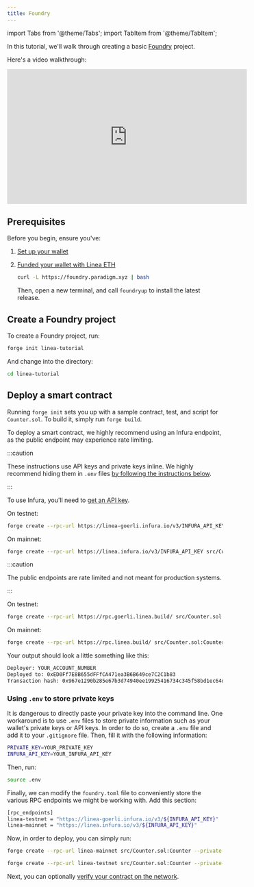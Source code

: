 ```yaml
---
title: Foundry
---
```


import Tabs from '@theme/Tabs';
import TabItem from '@theme/TabItem';

In this tutorial, we'll walk through creating a basic [Foundry](https://book.getfoundry.sh/) project.

Here's a video walkthrough:

<iframe width="560" height="315" src="https://www.youtube.com/embed/TO9XhLCoqgg" title="YouTube video player" frameborder="0" allow="accelerometer; autoplay; clipboard-write; encrypted-media; gyroscope; picture-in-picture; web-share" allowfullscreen></iframe>

## Prerequisites

Before you begin, ensure you've:

1. [Set up your wallet](../../../use-mainnet/set-up-your-wallet.mdx)
1. [Funded your wallet with Linea ETH](../../../use-mainnet/fund.md#get-test-eth-on-linea)

   ```bash
   curl -L https://foundry.paradigm.xyz | bash
   ```

   Then, open a new terminal, and call `foundryup` to install the latest release.

## Create a Foundry project

To create a Foundry project, run:

```bash
forge init linea-tutorial
```

And change into the directory:

```bash
cd linea-tutorial
```

## Deploy a smart contract

Running `forge init` sets you up with a sample contract, test, and script for `Counter.sol`. To build it, simply run `forge build`.

To deploy a smart contract, we highly recommend using an Infura endpoint, as the public endpoint may experience rate limiting.

:::caution

These instructions use API keys and private keys inline. We highly recommend hiding them in `.env` files [by following the instructions below](#using-env-to-store-private-keys).

:::

<Tabs className="my-tabs">
  <TabItem value="Infura" label="Infura" default>

To use Infura, you'll need to [get an API key](https://support.infura.io/hc/en-us/articles/15116941373979-Connecting-to-the-Linea-network).

On testnet:

```bash
forge create --rpc-url https://linea-goerli.infura.io/v3/INFURA_API_KEY src/Counter.sol:Counter --private-key PRIVATE_KEY
```

On mainnet:

```bash
forge create --rpc-url https://linea.infura.io/v3/INFURA_API_KEY src/Counter.sol:Counter --private-key PRIVATE_KEY
```
</TabItem>
<TabItem value="Public Endpoint" label="Public Endpoint">

:::caution

The public endpoints are rate limited and not meant for production systems.

:::

On testnet:

```bash
forge create --rpc-url https://rpc.goerli.linea.build/ src/Counter.sol:Counter --private-key YOUR_PRIVATE_KEY
```

On mainnet:

```bash
forge create --rpc-url https://rpc.linea.build/ src/Counter.sol:Counter --private-key YOUR_PRIVATE_KEY
```

  </TabItem>
</Tabs>

Your output should look a little something like this:

```bash
Deployer: YOUR_ACCOUNT_NUMBER
Deployed to: 0xED0Ff7E8B655dFFfCA471ea3B6B649ce7C2C1b83
Transaction hash: 0x967e1290b285e67b3d74940ee19925416734c345f58bd1ec64dcea134647d7ee
```

### Using `.env` to store private keys

It is dangerous to directly paste your private key into the command line. One workaround is to use `.env` files to store private information such as your wallet's private keys or API keys. In order to do so, create a `.env` file and add it to your `.gitignore` file. Then, fill it with the following information:

```bash
PRIVATE_KEY=YOUR_PRIVATE_KEY
INFURA_API_KEY=YOUR_INFURA_API_KEY
```

Then, run:

```bash
source .env
```

Finally, we can modify the `foundry.toml` file to conveniently store the various RPC endpoints we might be working with. Add this section:

```bash
[rpc_endpoints]
linea-testnet = "https://linea-goerli.infura.io/v3/${INFURA_API_KEY}"
linea-mainnet = "https://linea.infura.io/v3/${INFURA_API_KEY}"
```

Now, in order to deploy, you can simply run:

<Tabs className="my-tabs">
  <TabItem value="Mainnet" label="Mainnet" default>

```bash
forge create --rpc-url linea-mainnet src/Counter.sol:Counter --private-key $PRIVATE_KEY
```

</TabItem>
<TabItem value="Testnet" label="Testnet">

```bash
forge create --rpc-url linea-testnet src/Counter.sol:Counter --private-key $PRIVATE_KEY
```

  </TabItem>
</Tabs>

Next, you can optionally [verify your contract on the network](../verify-smart-contract/foundry.md).